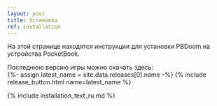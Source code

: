 ```yaml
---
layout: post
title: Установка
ref: installation
---
```

На этой странице находятся инструкции для установки PBDoom на устройства PocketBook.

Последнюю версию игры можно скачать здесь:<br>
{%- assign latest_name = site.data.releases[0].name -%}
{% include release_button.html
  name=latest_name
%}

{% include installation_text_ru.md %}
